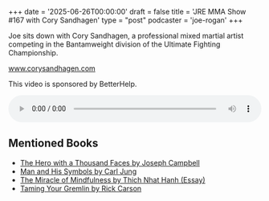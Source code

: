 +++
date = '2025-06-26T00:00:00'
draft = false
title = 'JRE MMA Show #167 with Cory Sandhagen'
type = "post"
podcaster = 'joe-rogan'
+++

Joe sits down with Cory Sandhagen, a professional mixed martial artist competing in the Bantamweight division of the Ultimate Fighting Championship. 

www.corysandhagen.com



This video is sponsored by BetterHelp.

<audio controls style="width: 100%; max-width: 800px;">
  <source src="https://traffic.megaphone.fm/GLT2215471621.mp3?updated=1750957380" type="audio/mpeg">
  Your browser does not support the audio element.
</audio>

## Mentioned Books

- [The Hero with a Thousand Faces by Joseph Campbell](https://www.amazon.com/s?k=The+Hero+with+a+Thousand+Faces+by+Joseph+Campbell&tag=podcaststoboo-20)
- [Man and His Symbols by Carl Jung](https://www.amazon.com/s?k=Man+and+His+Symbols+by+Carl+Jung&tag=podcaststoboo-20)
- [The Miracle of Mindfulness by Thich Nhat Hanh (Essay)](https://www.amazon.com/s?k=The+Miracle+of+Mindfulness+by+Thich+Nhat+Hanh+(Essay)&tag=podcaststoboo-20)
- [Taming Your Gremlin by Rick Carson](https://www.amazon.com/s?k=Taming+Your+Gremlin+by+Rick+Carson&tag=podcaststoboo-20)
